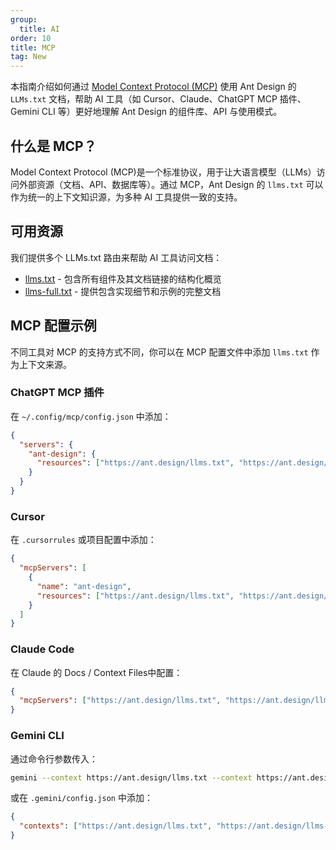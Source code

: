 ```yaml
---
group:
  title: AI
order: 10
title: MCP
tag: New
---
```


本指南介绍如何通过 [Model Context Protocol (MCP)](https://modelcontextprotocol.io/docs/getting-started/intro) 使用 Ant Design 的 `LLMs.txt` 文档，帮助 AI 工具（如 Cursor、Claude、ChatGPT MCP 插件、Gemini CLI 等）更好地理解 Ant Design 的组件库、API 与使用模式。

## 什么是 MCP？

Model Context Protocol (MCP)是一个标准协议，用于让大语言模型（LLMs）访问外部资源（文档、API、数据库等）。通过 MCP，Ant Design 的 `llms.txt` 可以作为统一的上下文知识源，为多种 AI 工具提供一致的支持。

## 可用资源

我们提供多个 LLMs.txt 路由来帮助 AI 工具访问文档：

- [llms.txt](https://ant.design/llms.txt) - 包含所有组件及其文档链接的结构化概览
- [llms-full.txt](https://ant.design/llms-full.txt) - 提供包含实现细节和示例的完整文档

## MCP 配置示例

不同工具对 MCP 的支持方式不同，你可以在 MCP 配置文件中添加 `llms.txt` 作为上下文来源。

### ChatGPT MCP 插件

在 `~/.config/mcp/config.json` 中添加：

```json
{
  "servers": {
    "ant-design": {
      "resources": ["https://ant.design/llms.txt", "https://ant.design/llms-full.txt"]
    }
  }
}
```

### Cursor

在 `.cursorrules` 或项目配置中添加：

```json
{
  "mcpServers": [
    {
      "name": "ant-design",
      "resources": ["https://ant.design/llms.txt", "https://ant.design/llms-full.txt"]
    }
  ]
}
```

### Claude Code

在 Claude 的 Docs / Context Files中配置：

```json
{
  "mcpServers": ["https://ant.design/llms.txt", "https://ant.design/llms-full.txt"]
}
```

### Gemini CLI

通过命令行参数传入：

```bash
gemini --context https://ant.design/llms.txt --context https://ant.design/llms-full.txt
```

或在 `.gemini/config.json` 中添加：

```json
{
  "contexts": ["https://ant.design/llms.txt", "https://ant.design/llms-full.txt"]
}
```
